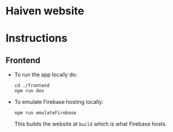 # Haiven website

# Instructions

## Frontend

- To run the app locally do:
  ```{bash}
  cd ./frontend
  npm run dev
  ```
- To emulate Firebase hosting locally:
  ```{bash}
  npm run emulateFirebase
  ```
  This builds the website at `build` which is what Firebase hosts.
